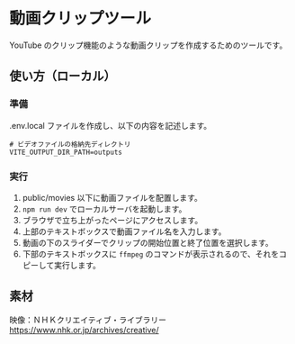 # 動画クリップツール

YouTube のクリップ機能のような動画クリップを作成するためのツールです。

## 使い方（ローカル）

### 準備

.env.local ファイルを作成し、以下の内容を記述します。

```
# ビデオファイルの格納先ディレクトリ
VITE_OUTPUT_DIR_PATH=outputs
```

### 実行

1. public/movies 以下に動画ファイルを配置します。
2. `npm run dev` でローカルサーバを起動します。
3. ブラウザで立ち上がったページにアクセスします。
4. 上部のテキストボックスで動画ファイル名を入力します。
5. 動画の下のスライダーでクリップの開始位置と終了位置を選択します。
6. 下部のテキストボックスに `ffmpeg` のコマンドが表示されるので、それをコピーして実行します。

## 素材

映像：ＮＨＫクリエイティブ・ライブラリー
https://www.nhk.or.jp/archives/creative/

